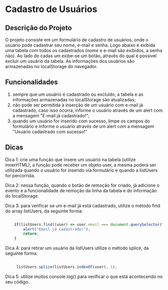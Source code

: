 # Cadastro de Usuários

## Descrição do Projeto

O projeto consiste em um formulário de cadastro de usuários, onde o usuário pode cadastrar seu nome, e-mail e senha. Logo abaixo é exibida uma tabela com todos os cadastrados (nome e e-mail são exibidos, a senha não). Ao lado de cadas um exibe-se um botão, através do qual é possível excluir um usuário da tabela. As informações dos usuários são armazenadas no localStorage do navegador.

## Funcionalidades

1. sempre que um usuário é cadastrado ou excluído, a tabela e as informações armazenadas no localStorage são atualizadas;
2. não pode ser permitida a inserção de um usuário com e-mail já cadastrado, caso isso ocorra, informe o usuário através de um alert com a mensagem "E-mail já cadastrado!";
3. quando um usuário for inserido com sucesso, limpe os campos do formulário e informe o usuário através de um alert com a mensagem "Usuário cadastrado com sucesso!"

## Dicas

Dica 1: crie uma função que insere um usuário na tabela (utilize innerHTML), a função pode receber um objeto user, a mesma poderá ser utilizada quando o usuário for inserido via formulário e quando a listUsers for percorrida.

Dica 2: nessa função, quando o botão de remoção for criado, já adicione o evento e a funcionalidade de remoção da linha da tabela e do informação do localStorage. 

Dica 3: para verificar se um e-mail já está cadastrado, utilize o método find do array listUsers, da seguinte forma:

```javascript

    if(listUsers.find((user) => user.email === document.querySelector("#email").value)) {
        alert("Email já cadastrado!");
        return;
    }

```
Dica 4: para retirar um usuário da listUsers utilize o método splice, da seguinte forma:

```javascript

     listUsers.splice(listUsers.indexOf(user), 1);

```
Dica 5: utilize muitos console.log() para verificar o que está acontecendo no seu código.
